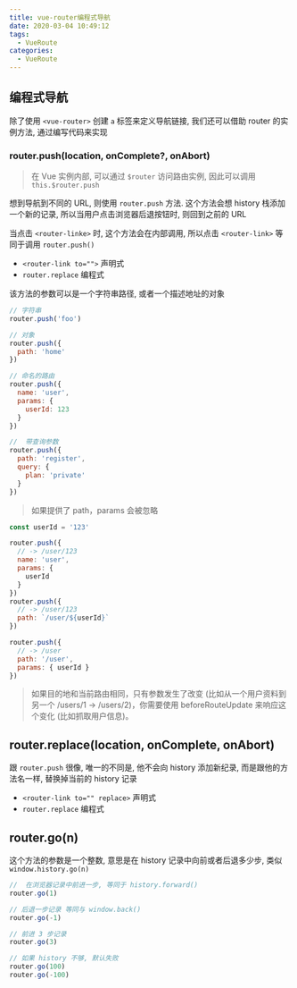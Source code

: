 ```yaml
---
title: vue-router编程式导航
date: 2020-03-04 10:49:12
tags:
  - VueRoute
categories:
  - VueRoute
---
```


## 编程式导航

除了使用 `<vue-router>` 创建 `a` 标签来定义导航链接, 我们还可以借助 router 的实例方法, 通过编写代码来实现

### router.push(location, onComplete?, onAbort)

> 在 Vue 实例内部, 可以通过 `$router` 访问路由实例, 因此可以调用 `this.$router.push`

想到导航到不同的 URL, 则使用 `router.push` 方法. 这个方法会想 history 栈添加一个新的记录, 所以当用户点击浏览器后退按钮时, 则回到之前的 URL

当点击 `<router-linke>` 时, 这个方法会在内部调用, 所以点击 `<router-link>` 等同于调用 `router.push()`

- `<router-link to="">` 声明式
- `router.replace` 编程式

该方法的参数可以是一个字符串路径, 或者一个描述地址的对象

```js
// 字符串
router.push('foo')

// 对象
router.push({
  path: 'home'
})

// 命名的路由
router.push({
  name: 'user',
  params: {
    userId: 123
  }
})

//  带查询参数
router.push({
  path: 'register',
  query: {
    plan: 'private'
  }
})
```

> 如果提供了 path，params 会被忽略

```js
const userId = '123'

router.push({
  // -> /user/123
  name: 'user',
  params: {
    userId
  }
})
router.push({
  // -> /user/123
  path: `/user/${userId}`
})

router.push({
  // -> /user
  path: '/user',
  params: { userId }
})
```

> 如果目的地和当前路由相同，只有参数发生了改变 (比如从一个用户资料到另一个 /users/1 -> /users/2)，你需要使用 beforeRouteUpdate 来响应这个变化 (比如抓取用户信息)。

## router.replace(location, onComplete, onAbort)

跟 `router.push` 很像, 唯一的不同是, 他不会向 history 添加新纪录, 而是跟他的方法名一样, 替换掉当前的 history 记录

- `<router-link to="" replace>` 声明式
- `router.replace` 编程式

## router.go(n)

这个方法的参数是一个整数, 意思是在 history 记录中向前或者后退多少步, 类似 `window.history.go(n)`

```js
//  在浏览器记录中前进一步, 等同于 history.forward()
router.go(1)

// 后退一步记录 等同与 window.back()
router.go(-1)

// 前进 3 步记录
router.go(3)

// 如果 history 不够, 默认失败
router.go(100)
router.go(-100)
```
